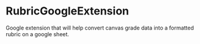 # RubricGoogleExtension
Google extension that will help convert canvas grade data into a formatted rubric on a google sheet.
